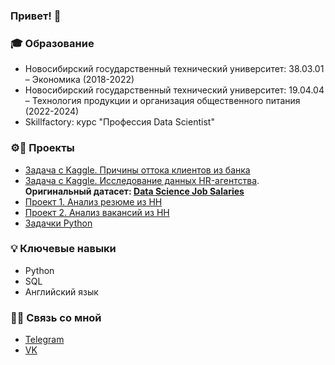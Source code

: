 ### Привет! 👋

### 🎓 Образование
* Новосибирский государственный технический университет: 38.03.01 – Экономика (2018-2022)
* Новосибирский государственный технический университет: 19.04.04 – Технология продукции и организация общественного питания (2022-2024)
* Skillfactory: курс "Профессия Data Scientist"

### ⚙🔩 Проекты
  - [Задача с Kaggle. Причины оттока клиентов из банка](https://github.com/kjottboller/sf_data_science/blob/master/%D0%97%D0%B0%D0%B4%D0%B0%D1%87%D0%BA%D0%B8%20%D0%B8%D0%B7%20Kaggle%20(HW-01)/%D0%97%D0%B0%D0%B4%D0%B0%D0%BD%D0%B8%D1%8F%20%D0%B8%D0%B7%20Kaggle.ipynb)
  - [Задача с Kaggle. Исследование данных HR-агентства](https://github.com/kjottboller/sf_data_science/blob/master/%D0%98%D1%81%D1%81%D0%BB%D0%B5%D0%B4%D0%BE%D0%B2%D0%B0%D0%BD%D0%B8%D0%B5%20%D0%B4%D0%B0%D0%BD%D0%BD%D1%8B%D1%85%20HR-%D0%B0%D0%B3%D0%B5%D0%BD%D1%81%D1%82%D0%B2%D0%B0%20(HW-02)/%D0%98%D1%81%D1%81%D0%BB%D0%B5%D0%B4%D0%BE%D0%B2%D0%B0%D0%BD%D0%B8%D0%B5%20%D0%B4%D0%B0%D0%BD%D0%BD%D1%8B%D1%85%20HR-%D0%B0%D0%B3%D0%B5%D0%BD%D1%81%D1%82%D0%B2%D0%B0.ipynb).  
**Оригинальный датасет: [Data Science Job Salaries](https://www.kaggle.com/datasets/ruchi798/data-science-job-salaries)**  
  - [Проект 1. Анализ резюме из HH](https://github.com/kjottboller/sf_data_science/blob/master/%D0%9F%D1%80%D0%BE%D0%B5%D0%BA%D1%82%201.%20%D0%90%D0%BD%D0%B0%D0%BB%D0%B8%D0%B7%20%D1%80%D0%B5%D0%B7%D1%8E%D0%BC%D0%B5%20(PJ-01)/Project-1.%20%D0%90%D0%BD%D0%B0%D0%BB%D0%B8%D0%B7%20%D1%80%D0%B5%D0%B7%D1%8E%D0%BC%D0%B5.ipynb)
  - [Проект 2. Анализ вакансий из HH](https://github.com/kjottboller/sf_data_science/tree/master/%D0%9F%D1%80%D0%BE%D0%B5%D0%BA%D1%82%202.%20%D0%90%D0%BD%D0%B0%D0%BB%D0%B8%D0%B7%20%D0%B2%D0%B0%D0%BA%D0%B0%D0%BD%D1%81%D0%B8%D0%B9%20%D0%B8%D0%B7%20HH%20(PJ-02))
  - [Задачки Python](https://github.com/kjottboller/sf_data_science/blob/master/%D0%90%D1%82%D1%82%D0%B5%D1%81%D1%82%D0%B0%D1%86%D0%B8%D1%8F%20Python/%D0%90%D1%82%D1%82%D0%B5%D1%81%D1%82%D0%B0%D1%86%D0%B8%D1%8F%201.%20Python.ipynb)

### 💡 Ключевые навыки
- Python
- SQL
- Английский язык
  
### 📲💬 Связь со мной
- [Telegram](https://t.me/kjottboller)
- [VK](https://vk.com/kjottboller)
